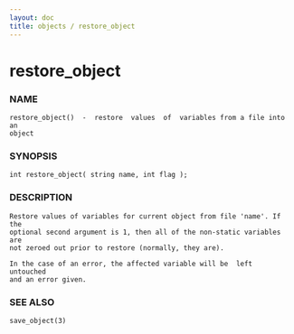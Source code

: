 ```yaml
---
layout: doc
title: objects / restore_object
---
```

# restore_object

### NAME

    restore_object()  -  restore  values  of  variables from a file into an
    object

### SYNOPSIS

    int restore_object( string name, int flag );

### DESCRIPTION

    Restore values of variables for current object from file 'name'. If the
    optional second argument is 1, then all of the non-static variables are
    not zeroed out prior to restore (normally, they are).

    In the case of an error, the affected variable will be  left  untouched
    and an error given.

### SEE ALSO

    save_object(3)

